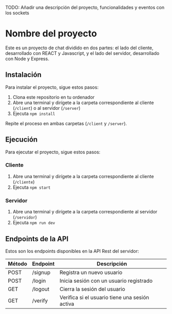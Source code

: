 TODO: Añadir una descripción del proyecto, funcionalidades y eventos con los sockets
# Nombre del proyecto

Este es un proyecto de chat dividido en dos partes: el lado del cliente, desarrollado con REACT y Javascript, y el lado del servidor, desarrollado con Node y Express.

## Instalación

Para instalar el proyecto, sigue estos pasos:

1. Clona este repositorio en tu ordenador
2. Abre una terminal y dirígete a la carpeta correspondiente al cliente (`/client`) o al servidor (`/server`)
3. Ejecuta `npm install`

Repite el proceso en ambas carpetas (`/client` y `/server`).

## Ejecución

Para ejecutar el proyecto, sigue estos pasos:

### Cliente

1. Abre una terminal y dirígete a la carpeta correspondiente al cliente (`/cliente`)
2. Ejecuta `npm start`

### Servidor

1. Abre una terminal y dirígete a la carpeta correspondiente al servidor (`/servidor`)
2. Ejecuta `npm run dev`

## Endpoints de la API

Estos son los endpoints disponibles en la API Rest del servidor:

| Método | Endpoint | Descripción |
| ------ | -------- | ----------- |
| POST   | /signup  | Registra un nuevo usuario |
| POST   | /login   | Inicia sesión con un usuario registrado |
| GET    | /logout  | Cierra la sesión del usuario |
| GET    | /verify  | Verifica si el usuario tiene una sesión activa |
